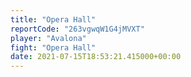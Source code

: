 ```yaml
---
title: "Opera Hall"
reportCode: "263vgwqW1G4jMVXT"
player: "Avalona"
fight: "Opera Hall"
date: 2021-07-15T18:53:21.415000+00:00
---
```

